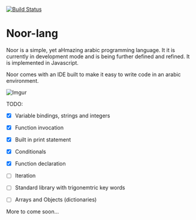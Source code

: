 [![Build Status](https://travis-ci.org/SimplyAhmazing/noor.svg)](https://travis-ci.org/SimplyAhmazing/noor)

# Noor-lang


Noor is a simple, yet aHmazing arabic programming language. It it is currently
in development mode and is being further defined and refined. It is implemented
in Javascript.

Noor comes with an IDE built to make it easy to write code in an
arabic environment.


![Imgur](http://i.imgur.com/oWQw0Xu.png)


TODO:
- [x] Variable bindings, strings and integers
- [x] Function invocation
- [x] Built in print statement
- [x] Conditionals
- [x] Function declaration
- [ ] Iteration
- [ ] Standard library with trigonemtric key words
- [ ] Arrays and Objects (dictionaries)


More to come soon...

